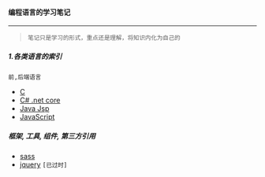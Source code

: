 #### 编程语言的学习笔记
----

> `笔记只是学习的形式，重点还是理解，将知识内化为自己的`


##### 1.各类语言的索引
`前,后端语言`

* [C ](https://github.com/east-learner/PL.Learning/tree/master/c)
* [C# .net core](https://github.com/kickgod/Rear-End/tree/master/CSharp)
* [Java Jsp](https://github.com/kickgod/Rear-End/tree/master/Java/JavaJSP)
* [JavaScript](https://github.com/kickgod/Front-End/tree/master/Javascript)


##### 框架, 工具, 组件, 第三方引用

* [sass](https://github.com/kickgod/Front-End/tree/master/Sass)
* [jquery](https://github.com/kickgod/Front-End/blob/master/Jquery/README.md) `[已过时]`
